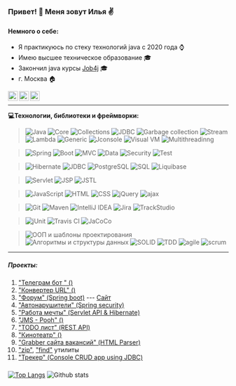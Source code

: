 <!--
Эмодзи https://gist.github.com/rxaviers/7360908
Иконки https://shields.io/category/version
Статистика https://github.com/anuraghazra/github-readme-stats#github-stats-card
Markdown https://www.markdownguide.org/basic-syntax

Here are some ideas to get you started:
- 🔭 I’m currently working on ...
- 🌱 I’m currently learning ...
- 👯 I’m looking to collaborate on ...
- 🤔 I’m looking for help with ...
- 💬 Ask me about ...
- 📫 How to reach me: ...
- 😄 Pronouns: ...
- ⚡ Fun fact: ...
-->


### Привет! 👋 Меня зовут Илья :v:

#### Немного о себе:

* Я практикуюсь по стеку технологий java с 2020 года :watch:
* Имею высшее техническое образование :mortar_board:
* Закончил java курсы [Job4j](https://job4j.ru/) :mortar_board:
* г. Москва :house:

<a href="mailto:zaharenkoiv93@gmail.com">
  <img align="left" alt="Twitter" width="22px" src="https://cdn.jsdelivr.net/npm/simple-icons@v3/icons/gmail.svg" />
</a>
<a href="https://www.linkedin.com/in/zakharenkoiv/">
  <img align="left" alt="LinkdeIn" width="22px" src="https://cdn.jsdelivr.net/npm/simple-icons@v3/icons/linkedin.svg" />
</a>
<a href="https://t.me/varan39rus">
  <img align="left" alt="Abhishek's Telegram" width="22px" src="https://cdn.jsdelivr.net/npm/simple-icons@v3/icons/telegram.svg" />
</a><br>

-------------------------------------------------------------------------
<b>:computer:Технологии, библиотеки и фреймворки:</b>

> ![Java](https://img.shields.io/badge/Java-%3E%3D%208-orange?style=plastic)
![Core](https://img.shields.io/badge/-Core-orange?style=plastic)
![Collections](https://img.shields.io/badge/-Collections-orange?style=plastic)
![JDBC](https://img.shields.io/badge/-JDBC-orange?style=plastic)
![Garbage collection](https://img.shields.io/badge/-Garbage_collection-orange?style=plastic)
![Stream](https://img.shields.io/badge/-Stream-orange?style=plastic)
![Lambda](https://img.shields.io/badge/-Lambda-orange?style=plastic)
![Generic](https://img.shields.io/badge/-Generic-orange?style=plastic)
![Jconsole](https://img.shields.io/badge/-Jconsole-orange?style=plastic)
![Visual VM](https://img.shields.io/badge/-Visual_VM-orange?style=plastic)
![Multithreadinng](https://img.shields.io/badge/-Multithreadinng-orange?style=plastic)

> ![Spring](https://img.shields.io/badge/Spring-%3E%3D%205.0-green?style=plastic)
![Boot](https://img.shields.io/badge/-Boot-green?style=plastic)
![MVC](https://img.shields.io/badge/-MVC-green?style=plastic)
![Data](https://img.shields.io/badge/-Data-green?style=plastic)
![Security](https://img.shields.io/badge/-Security-green?style=plastic)
![Test](https://img.shields.io/badge/-Test-green?style=plastic)

> ![Hibernate](https://img.shields.io/badge/Hibernate-%3E%3D%205.0-yellowgreen?style=plastic)
![JDBC](https://img.shields.io/badge/-JDBC-yellowgreen?style=plastic)
![PostgreSQL](https://img.shields.io/badge/PostgreSQL-%3E%3D%209-yellowgreen?style=plastic)
![SQL](https://img.shields.io/badge/-SQL-yellowgreen?style=plastic)
![Liquibase](https://img.shields.io/badge/-Liquibase-yellowgreen?style=plastic)

> ![Servlet](https://img.shields.io/badge/Servlet-%3E%3D4.0-lightgrey?style=plastic)
![JSP](https://img.shields.io/badge/-JSP-lightgrey?style=plastic)
![JSTL](https://img.shields.io/badge/-JSTL-lightgrey?style=plastic)

> ![JavaScript](https://img.shields.io/badge/JavaScript-v.2.0-yellow?style=plastic)
![HTML](https://img.shields.io/badge/-HTML5-yellow?style=plastic)
![CSS](https://img.shields.io/badge/-CSS3-yellow?style=plastic)
![jQuery](https://img.shields.io/badge/jQuery-%3E%3D3.0-yellow?style=plastic)
![ajax](https://img.shields.io/badge/-ajax-yellow?style=plastic)

> ![Git](https://img.shields.io/badge/Git-%3E%3D5-brightgreen?style=plastic)
![Maven](https://img.shields.io/badge/Maven-v.3%20-brightgreen?style=plastic)
![IntelliJ IDEA](https://img.shields.io/badge/-IntelliJ_IDEA-brightgreen?style=plastic)
![Jira](https://img.shields.io/badge/-Jira-brightgreen?style=plastic)
![TrackStudio](https://img.shields.io/badge/-TrackStudio-brightgreen?style=plastic)

 > ![jUnit](https://img.shields.io/badge/jUnit-%3E%3D5-green?style=plastic)
![Travis CI](https://img.shields.io/badge/-Travis_CI-green?style=plastic)
![JaCoCo](https://img.shields.io/badge/-JaCoCo-green?style=plastic)

> ![ООП и шаблоны проектирования](https://img.shields.io/badge/-ООП_и_шаблоны_проектирования-yellowgreen?style=plastic)
![Алгоритмы и структуры данных](https://img.shields.io/badge/-Алгоритмы_и_структуры_данных-yellowgreen?style=plastic)
![SOLID](https://img.shields.io/badge/-SOLID-yellowgreen?style=plastic)
![TDD](https://img.shields.io/badge/-TDD-yellowgreen?style=plastic)
![agile](https://img.shields.io/badge/-agile-yellowgreen?style=plastic)
![scrum](https://img.shields.io/badge/-scrum-yellowgreen?style=plastic)

-------------------------------------------------------------------------

##### Проекты:
1. ["Телеграм бот " ()](https://github.com/ZakharenkoIV/Job-bot)
2. ["Конвертер URL" ()](https://github.com/ZakharenkoIV/)
3. ["Форум" (Spring boot)](https://github.com/ZakharenkoIV/job4j_forum) --- [Сайт](https://aqueous-refuge-11201.herokuapp.com/)
4. ["Автонарушители" (Spring security)](https://github.com/ZakharenkoIV/job4j_car_accident)
5. ["Работа мечты" (Servlet API & Hibernate)](https://github.com/ZakharenkoIV/job4j_dreamjob)
6. ["JMS - Pooh" ()](https://github.com/ZakharenkoIV/job4j_pooh)
7. ["TODO лист" (REST API)](https://github.com/ZakharenkoIV/job4j_todo)
8. ["Кинотеатр" ()](https://github.com/ZakharenkoIV/job4j_cinema)
9. ["Grabber сайта вакансий" (HTML Parser)](https://github.com/ZakharenkoIV/job4j_grabber)
10. ["zip"](https://github.com/ZakharenkoIV/), ["find"](https://github.com/ZakharenkoIV/) утилиты
11. ["Трекер" (Console CRUD app using JDBC)](https://github.com/ZakharenkoIV/job4j_tracker)

##### 
[![Top Langs](https://github-readme-stats.vercel.app/api/top-langs/?username=ZakharenkoIV&layout=compact)](https://github.com/ZakharenkoIV/github-readme-stats)
![Github stats](https://github-readme-stats.vercel.app/api?username=ZakharenkoIV&hide=stars,prs,issues,contribs) 

